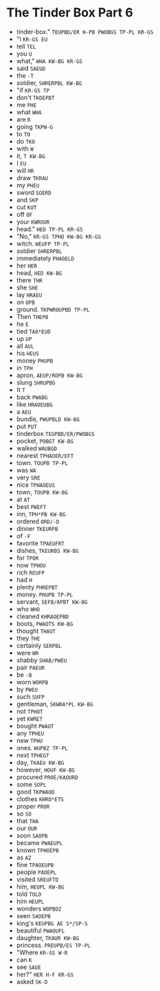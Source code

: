 # The Tinder Box Part 6

* tinder-box." `TEUPBD/ER H-PB PWOBGS TP-PL KR-GS`
* "I `KR-GS EU`
* tell `TEL`
* you `U`
* what," `WHA KW-BG KR-GS`
* said `SAEUD`
* the `-T`
* soldier, `SHRERPBL KW-BG`
* "if `KR-GS TP`
* don't `TKOEPBT`
* me `PHE`
* what `WHA`
* are `R`
* going `TKPW-G`
* to `TO`
* do `TKO`
* with `W`
* it, `T KW-BG`
* I `EU`
* will `HR`
* draw `TKRAU`
* my `PHEU`
* sword `SOERD`
* and `SKP`
* cut `KUT`
* off `OF`
* your `KWROUR`
* head." `HED TP-PL KR-GS`
* "No," `KR-GS TPHO KW-BG KR-GS`
* witch. `WEUFP TP-PL`
* soldier `SHRERPBL`
* immediately `PHAOELD`
* her `HER`
* head, `HED KW-BG`
* there `THR`
* she `SHE`
* lay `HRAEU`
* on `OPB`
* ground. `TKPWROUPBD TP-PL`
* Then `THEPB`
* he `E`
* tied `TAO*EUD`
* up `UP`
* all `AUL`
* his `HEUS`
* money `PHUPB`
* in `TPH`
* apron, `AEUP/ROPB KW-BG`
* slung `SHRUPBG`
* It `T`
* back `PWABG`
* like `HRAOEUBG`
* a `AEU`
* bundle, `PWUPBLD KW-BG`
* put `PUT`
* tinderbox `TEUPBD/ER/PWOBGS`
* pocket, `POBGT KW-BG`
* walked `WAUBGD`
* nearest `TPHAOER/EFT`
* town. `TOUPB TP-PL`
* was `WA`
* very `SRE`
* nice `TPHAOEUS`
* town, `TOUPB KW-BG`
* at `AT`
* best `PWEFT`
* inn, `TPH*PB KW-BG`
* ordered `ORD/-D`
* dinner `TKEURPB`
* of `-F`
* favorite `TPAEUFRT`
* dishes, `TKEURBS KW-BG`
* for `TPOR`
* now `TPHOU`
* rich `REUFP`
* had `H`
* plenty `PHREPBT`
* money. `PHUPB TP-PL`
* servant, `SEFB/APBT KW-BG`
* who `WHO`
* cleaned `KHRAOEPBD`
* boots, `PWAOTS KW-BG`
* thought `THAUT`
* they `THE`
* certainly `SERPBL`
* were `WR`
* shabby `SHAB/PWEU`
* pair `PAEUR`
* be `-B`
* worn `WORPB`
* by `PWEU`
* such `SUFP`
* gentleman, `SKWRA*PL KW-BG`
* not `TPHOT`
* yet `KWRET`
* bought `PWAUT`
* any `TPHEU`
* new `TPHU`
* ones. `WUPBZ TP-PL`
* next `TPHEGT`
* day, `TKAEU KW-BG`
* however, `HOUF KW-BG`
* procured `PROE/KAOURD`
* some `SOPL`
* good `TKPWAOD`
* clothes `KHRO*ETS`
* proper `PROR`
* so `SO`
* that `THA`
* our `OUR`
* soon `SAOPB`
* became `PWAEUPL`
* known `TPHOEPB`
* as `AZ`
* fine `TPAOEUPB`
* people `PAOEPL`
* visited `SREUFTD`
* him, `HEUPL KW-BG`
* told `TOLD`
* him `HEUPL`
* wonders `WOPBDZ`
* seen `SAOEPB`
* king's `KEUPBG AE S*/SP-S`
* beautiful `PWAOUFL`
* daughter, `TKAUR KW-BG`
* princess. `PREUPB/ES TP-PL`
* "Where `KR-GS W-R`
* can `K`
* see `SAOE`
* her?" `HER H-F KR-GS`
* asked `SK-D`
